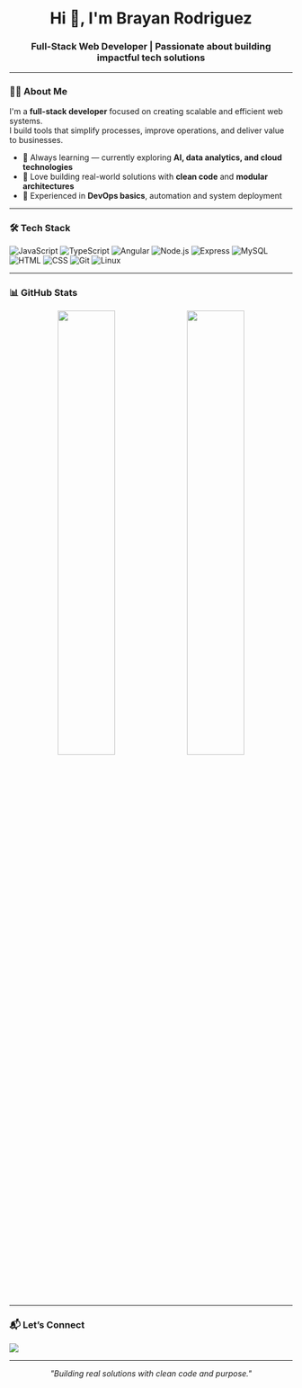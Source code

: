 <h1 align="center">Hi 👋, I'm Brayan Rodriguez</h1>
<h3 align="center">Full-Stack Web Developer | Passionate about building impactful tech solutions</h3>

---

### 🧑‍💻 About Me

I'm a **full-stack developer** focused on creating scalable and efficient web systems.  
I build tools that simplify processes, improve operations, and deliver value to businesses.

- 🧠 Always learning — currently exploring **AI, data analytics, and cloud technologies**
- 🚀 Love building real-world solutions with **clean code** and **modular architectures**
- 🔧 Experienced in **DevOps basics**, automation and system deployment

---

### 🛠️ Tech Stack

![JavaScript](https://img.shields.io/badge/-JavaScript-F7DF1E?logo=javascript&logoColor=black&style=flat)
![TypeScript](https://img.shields.io/badge/-TypeScript-3178C6?logo=typescript&logoColor=white&style=flat)
![Angular](https://img.shields.io/badge/-Angular-DD0031?logo=angular&logoColor=white&style=flat)
![Node.js](https://img.shields.io/badge/-Node.js-339933?logo=node.js&logoColor=white&style=flat)
![Express](https://img.shields.io/badge/-Express-000000?logo=express&logoColor=white&style=flat)
![MySQL](https://img.shields.io/badge/-MySQL-4479A1?logo=mysql&logoColor=white&style=flat)
![HTML](https://img.shields.io/badge/-HTML5-E34F26?logo=html5&logoColor=white&style=flat)
![CSS](https://img.shields.io/badge/-CSS3-1572B6?logo=css3&logoColor=white&style=flat)
![Git](https://img.shields.io/badge/-Git-F05032?logo=git&logoColor=white&style=flat)
![Linux](https://img.shields.io/badge/-Linux-FCC624?logo=linux&logoColor=black&style=flat)

---

### 📊 GitHub Stats

<p align="center">
  <img src="https://github-readme-stats.vercel.app/api?username=brayanrodriguez&show_icons=true&theme=radical" width="45%" />
  <img src="https://github-readme-streak-stats.herokuapp.com/?user=brayanrodriguez&theme=radical" width="45%" />
</p>

---

### 📬 Let’s Connect

<p>
  <a href="https://www.linkedin.com/in/brayan-alexis-rodriguez-ramirez" target="_blank">
    <img src="https://img.shields.io/badge/-LinkedIn-0077B5?logo=linkedin&logoColor=white&style=flat" />
  </a>

</p>

---

<!-- opcional -->
<!-- Puedes agregar una cita personal o frase que te defina -->
<p align="center"><i>"Building real solutions with clean code and purpose."</i></p>
